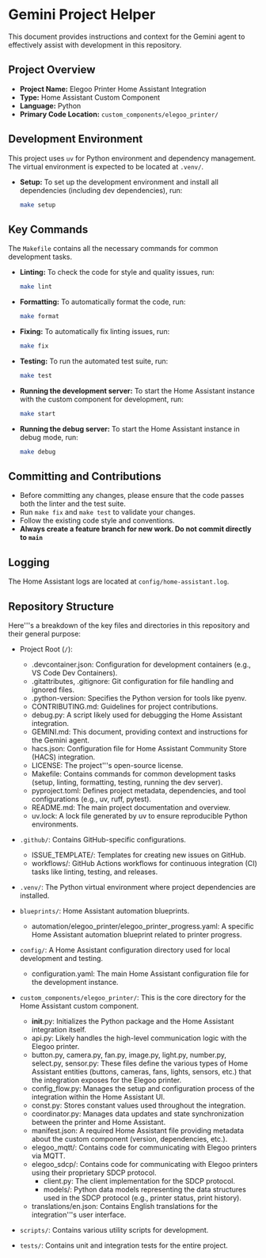 # Gemini Project Helper

This document provides instructions and context for the Gemini agent to effectively assist with development in this repository.

## Project Overview

- **Project Name:** Elegoo Printer Home Assistant Integration
- **Type:** Home Assistant Custom Component
- **Language:** Python
- **Primary Code Location:** `custom_components/elegoo_printer/`

## Development Environment

This project uses `uv` for Python environment and dependency management. The virtual environment is expected to be located at `.venv/`.

- **Setup:** To set up the development environment and install all dependencies (including dev dependencies), run:
  ```bash
  make setup
  ```

## Key Commands

The `Makefile` contains all the necessary commands for common development tasks.

- **Linting:** To check the code for style and quality issues, run:
  ```bash
  make lint
  ```

- **Formatting:** To automatically format the code, run:
  ```bash
  make format
  ```

- **Fixing:** To automatically fix linting issues, run:
  ```bash
  make fix
  ```

- **Testing:** To run the automated test suite, run:
  ```bash
  make test
  ```

- **Running the development server:** To start the Home Assistant instance with the custom component for development, run:
  ```bash
  make start
  ```

- **Running the debug server:** To start the Home Assistant instance in debug mode, run:
  ```bash
  make debug
  ```

## Committing and Contributions

- Before committing any changes, please ensure that the code passes both the linter and the test suite.
- Run `make fix` and `make test` to validate your changes.
- Follow the existing code style and conventions.
- **Always create a feature branch for new work. Do not commit directly to `main`**

## Logging

The Home Assistant logs are located at `config/home-assistant.log`.

## Repository Structure

Here'''s a breakdown of the key files and directories in this repository and their general purpose:


   * Project Root (`/`):
       * .devcontainer.json: Configuration for development containers (e.g., VS Code Dev Containers).
       * .gitattributes, .gitignore: Git configuration for file handling and ignored files.
       * .python-version: Specifies the Python version for tools like pyenv.
       * CONTRIBUTING.md: Guidelines for project contributions.
       * debug.py: A script likely used for debugging the Home Assistant integration.
       * GEMINI.md: This document, providing context and instructions for the Gemini agent.
       * hacs.json: Configuration file for Home Assistant Community Store (HACS) integration.
       * LICENSE: The project'''s open-source license.
       * Makefile: Contains commands for common development tasks (setup, linting, formatting, testing, running the dev server).
       * pyproject.toml: Defines project metadata, dependencies, and tool configurations (e.g., uv, ruff, pytest).
       * README.md: The main project documentation and overview.
       * uv.lock: A lock file generated by uv to ensure reproducible Python environments.


   * `.github/`: Contains GitHub-specific configurations.
       * ISSUE_TEMPLATE/: Templates for creating new issues on GitHub.
       * workflows/: GitHub Actions workflows for continuous integration (CI) tasks like linting, testing, and releases.

   * `.venv/`: The Python virtual environment where project dependencies are installed.


   * `blueprints/`: Home Assistant automation blueprints.
       * automation/elegoo_printer/elegoo_printer_progress.yaml: A specific Home Assistant automation blueprint related to printer progress.


   * `config/`: A Home Assistant configuration directory used for local development and testing.
       * configuration.yaml: The main Home Assistant configuration file for the development instance.


   * `custom_components/elegoo_printer/`: This is the core directory for the Home Assistant custom component.
       * __init__.py: Initializes the Python package and the Home Assistant integration itself.
       * api.py: Likely handles the high-level communication logic with the Elegoo printer.
       * button.py, camera.py, fan.py, image.py, light.py, number.py, select.py, sensor.py: These files define the various types of Home Assistant entities (buttons, cameras, fans, lights,
         sensors, etc.) that the integration exposes for the Elegoo printer.
       * config_flow.py: Manages the setup and configuration process of the integration within the Home Assistant UI.
       * const.py: Stores constant values used throughout the integration.
       * coordinator.py: Manages data updates and state synchronization between the printer and Home Assistant.
       * manifest.json: A required Home Assistant file providing metadata about the custom component (version, dependencies, etc.).
       * elegoo_mqtt/: Contains code for communicating with Elegoo printers via MQTT.
       * elegoo_sdcp/: Contains code for communicating with Elegoo printers using their proprietary SDCP protocol.
           * client.py: The client implementation for the SDCP protocol.
           * models/: Python data models representing the data structures used in the SDCP protocol (e.g., printer status, print history).
       * translations/en.json: Contains English translations for the integration'''s user interface.


   * `scripts/`: Contains various utility scripts for development.


   * `tests/`: Contains unit and integration tests for the entire project.